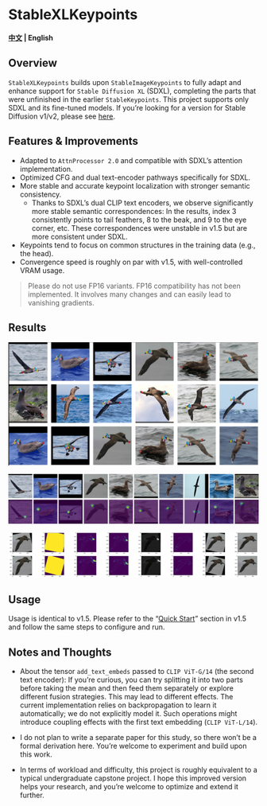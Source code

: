 # StableXLKeypoints

**[中文](README.md) | English**

## Overview

`StableXLKeypoints` builds upon `StableImageKeypoints` to fully adapt and enhance support for `Stable Diffusion XL` (SDXL), completing the parts that were unfinished in the earlier `StableKeypoints`. This project supports only SDXL and its fine-tuned models. If you’re looking for a version for Stable Diffusion v1/v2, please see [here](https://github.com/Aloento/StableImageKeypoints/blob/v1.5/README_EN.md).

## Features & Improvements

- Adapted to `AttnProcessor 2.0` and compatible with SDXL’s attention implementation.
- Optimized CFG and dual text-encoder pathways specifically for SDXL.
- More stable and accurate keypoint localization with stronger semantic consistency.
  - Thanks to SDXL’s dual CLIP text encoders, we observe significantly more stable semantic correspondences:
    In the results, index 3 consistently points to tail feathers, 8 to the beak, and 9 to the eye corner, etc. These correspondences were unstable in v1.5 but are more consistent under SDXL.
- Keypoints tend to focus on common structures in the training data (e.g., the head).
- Convergence speed is roughly on par with v1.5, with well-controlled VRAM usage.

> Please do not use FP16 variants. FP16 compatibility has not been implemented. It involves many changes and can easily lead to vanishing gradients.

## Results

![Results](assets/res.png)

![Keypoints](assets/keypoint.png)

![Augmentation](assets/augmentation.png)

## Usage

Usage is identical to v1.5. Please refer to the “[Quick Start](https://github.com/Aloento/StableImageKeypoints/blob/v1.5/README_EN.md#quick-start)” section in v1.5 and follow the same steps to configure and run.

## Notes and Thoughts

- About the tensor `add_text_embeds` passed to `CLIP ViT-G/14` (the second text encoder):
  If you’re curious, you can try splitting it into two parts before taking the mean and then feed them separately or explore different fusion strategies. This may lead to different effects. The current implementation relies on backpropagation to learn it automatically; we do not explicitly model it. Such operations might introduce coupling effects with the first text embedding (`CLIP ViT-L/14`).

- I do not plan to write a separate paper for this study, so there won’t be a formal derivation here. You’re welcome to experiment and build upon this work.

- In terms of workload and difficulty, this project is roughly equivalent to a typical undergraduate capstone project. I hope this improved version helps your research, and you’re welcome to optimize and extend it further.
